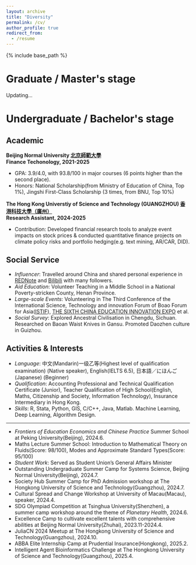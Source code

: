 ```yaml
---
layout: archive
title: "Diversity"
permalink: /cv/
author_profile: true
redirect_from:
  - /resume
---
```


{% include base_path %}

# Graduate / Master's stage

Updating...

# Undergraduate / Bachelor's stage

## Academic

**Beijing Normal University [北京師範大學](https://www.bnu.edu.cn/)  <br>**
**Finance Techonology, 2021-2025**
- GPA: 3.9/4.0, with 93.8/100 in major courses (6 points higher than the second place).
- Honors: National Scholarship(from Ministry of Education of China, Top 1%), Jingshi First-Class Scholarship (3 times, from BNU, Top 10%)

**The Hong Kong Universtiy of Science and Technology (GUANGZHOU) [香港科技大學（廣州）](https://ugadmissions.hkust-gz.edu.cn/en/)  <br>**
**Research Assistant, 2024-2025**
- Contribution: Developed financial research tools to analyze event impacts on stock prices & conducted quantitative finance projects on climate policy risks and portfolio hedging(e.g. text mining, AR/CAR, DID).

## Social Service

- *Influencer*: Travelled around China and shared personal experience in [REDNote](https://mailbnueducn-my.sharepoint.com/:b:/g/personal/sjs_mail_bnu_edu_cn/ESffpL5B8ZxPtPmyqECPK88BZgzbhJgPDfms2cRgewUqHw?e=QcTBDU) and [Bilibili](https://b23.tv/i9vvzLJ) with many followers.
- *Aid Education*: Volunteer Teaching in a Middle School in a National Poverty-stricken County, Henan Province.
- *Large-scale Events*: Volunteering in The Third Conference of the lnternational Science, Technology and innovation Forum of Boao Forum for Asia([ISTIF](https://www.boaoforum.org/themed/istif/2023/index_1.html)), [THE SIXTH CHINA EDUCATION INNOVATION EXPO](https://news.bnu.edu.cn/zx/ttgz/2091c3219be24fb8b3ad5fdab16d93ce.htm) et al.
- *Social Survey*: Explored Ancestral Civilisation in Chengdu, Sichuan. Researched on Baoan Waist Knives in Gansu. Promoted Daozhen culture in Guizhou.

## Activities & Interests

- *Language*: 中文(Mandarin)一级乙等(Highest level of qualification examination) (Native speaker), English(IELTS 6.5), 日本語／にほんご(Japanese) (Beginner)
- *Qualification*: Accounting Professional and Technical Qualification Certificate (Junior), Teacher Qualification of High School(English, Maths, Citizenship and Society, Information Technology), Insurance Intermediary in Hong Kong.
- *Skills*: R, Stata, Python, GIS, C/C++, Java, Matlab. Machine Learning, Deep Learning, Algorithm Design.  
---
- *Frontiers of Education Economics and Chinese Practice* Summer School at Peking University(Beijing), 2024.6.
- Maths Lecture Summer School: Introduction to Mathematical Theory on Fluids(Score: 98/100), Modes and Approximate Standard Types(Score: 95/100)
- *Student Work*: Served as Student Union’s General Affairs Minister
- Outstanding Undergraduate Summer Camp for Systems Science, Beijing Normal University(Beijing), 2024.7.
- Society Hub Summer Camp for PhD Admission workshop at The Hongkong University of Science and Technology(Guangzhou), 2024.7.
- Cultural Spread and Change Workshop at University of Macau(Macau), speaker, 2024.4.
- SDG Olympiad Competition at Tsinghua University(Shenzhen), a summer camp workshop around the theme of *Planetary Health*, 2024.6.
- Excellence Camp to cultivate excellent talents with comprehensive abilities at Beijing Normal University(Zhuhai), 2023.11-2024.4.
- JuliaCN 2024 Meetup at The Hongkong University of Science and Technology(Guangzhou), 2024.10.
- ABBA Elite Internship Camp at Prudential Insurance(Hongkong), 2025.2.
- Intelligent Agent Bioinformatics Challenge at The Hongkong University of Science and Technology(Guangzhou), 2025.4.

